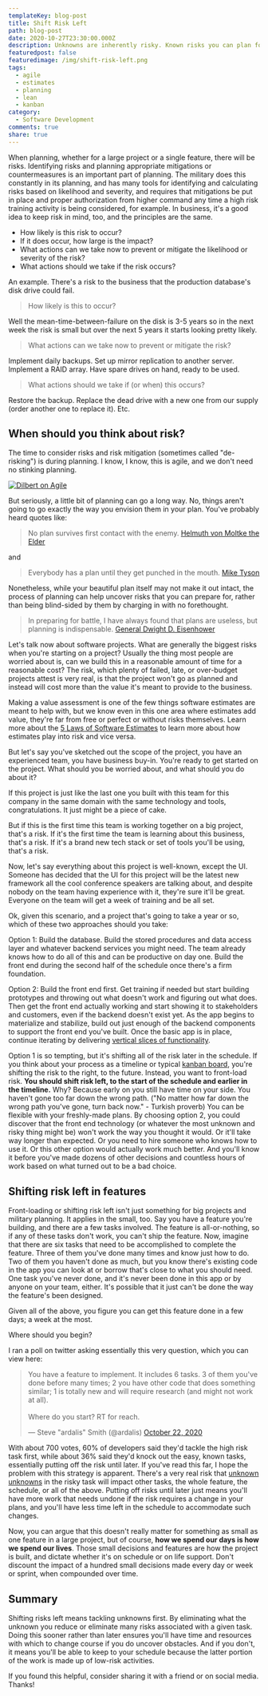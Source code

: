 ```yaml
---
templateKey: blog-post
title: Shift Risk Left
path: blog-post
date: 2020-10-27T23:30:00.000Z
description: Unknowns are inherently risky. Known risks you can plan for; unknown risks you need to learn more about so that you can mitigate them. Shifting risk left means taking actions that allow you to de-risk unknowns now, rather than later in a project or process.
featuredpost: false
featuredimage: /img/shift-risk-left.png
tags:
  - agile
  - estimates
  - planning
  - lean
  - kanban
category:
  - Software Development
comments: true
share: true
---
```


When planning, whether for a large project or a single feature, there will be risks. Identifying risks and planning appropriate mitigations or countermeasures is an important part of planning. The military does this constantly in its planning, and has many tools for identifying and calculating risks based on likelihood and severity, and requires that mitigations be put in place and proper authorization from higher command any time a high risk training activity is being considered, for example. In business, it's a good idea to keep risk in mind, too, and the principles are the same.

- How likely is this risk to occur?
- If it does occur, how large is the impact?
- What actions can we take now to prevent or mitigate the likelihood or severity of the risk?
- What actions should we take if the risk occurs?

An example. There's a risk to the business that the production database's disk drive could fail.

> How likely is this to occur?

Well the mean-time-between-failure on the disk is 3-5 years so in the next week the risk is small but over the next 5 years it starts looking pretty likely.

> What actions can we take now to prevent or mitigate the risk?

Implement daily backups. Set up mirror replication to another server. Implement a RAID array. Have spare drives on hand, ready to be used.

> What actions should we take if (or when) this occurs?

Restore the backup. Replace the dead drive with a new one from our supply (order another one to replace it). Etc.

## When should you think about risk?

The time to consider risks and risk mitigation (sometimes called "de-risking") is during planning. I know, I know, this is agile, and we don't need no stinking planning.

[![Dilbert on Agile](/img/dt071126.gif)](https://dilbert.com/strip/2007-11-26)

But seriously, a little bit of planning can go a long way. No, things aren't going to go exactly the way you envision them in your plan. You've probably heard quotes like:

> No plan survives first contact with the enemy. [Helmuth von Moltke the Elder](https://en.wikiquote.org/wiki/Helmuth_von_Moltke_the_Elder)

and

> Everybody has a plan until they get punched in the mouth. [Mike Tyson](https://en.wikipedia.org/wiki/Mike_Tyson)

Nonetheless, while your beautiful plan itself may not make it out intact, the process of planning can help uncover risks that you can prepare for, rather than being blind-sided by them by charging in with no forethought.

> In preparing for battle, I have always found that plans are useless, but planning is indispensable. [General Dwight D. Eisenhower](https://www.oreilly.com/library/view/the-little-book/9781292148458/html/chapter-079.html)

Let's talk now about software projects. What are generally the biggest risks when you're starting on a project? Usually the thing most people are worried about is, can we build this in a reasonable amount of time for a reasonable cost? The risk, which plenty of failed, late, or over-budget projects attest is very real, is that the project won't go as planned and instead will cost more than the value it's meant to provide to the business.

Making a value assessment is one of the few things software estimates are meant to help with, but we know even in this one area where estimates add value, they're far from free or perfect or without risks themselves. Learn more about the [5 Laws of Software Estimates](/the-5-laws-of-software-estimates/) to learn more about how estimates play into risk and vice versa.

But let's say you've sketched out the scope of the project, you have an experienced team, you have business buy-in. You're ready to get started on the project. What should you be worried about, and what should you do about it?

If this project is just like the last one you built with this team for this company in the same domain with the same technology and tools, congratulations. It just might be a piece of cake.

But if this is the first time this team is working together on a big project, that's a risk. If it's the first time the team is learning about this business, that's a risk. If it's a brand new tech stack or set of tools you'll be using, that's a risk.

Now, let's say everything about this project is well-known, except the UI. Someone has decided that the UI for this project will be the latest new framework all the cool conference speakers are talking about, and despite nobody on the team having experience with it, they're sure it'll be great. Everyone on the team will get a week of training and be all set.

Ok, given this scenario, and a project that's going to take a year or so, which of these two approaches should you take:

Option 1: Build the database. Build the stored procedures and data access layer and whatever backend services you might need. The team already knows how to do all of this and can be productive on day one. Build the front end during the second half of the schedule once there's a firm foundation.

Option 2: Build the front end first. Get training if needed but start building prototypes and throwing out what doesn't work and figuring out what does. Then get the front end actually working and start showing it to stakeholders and customers, even if the backend doesn't exist yet. As the app begins to materialize and stabilize, build out just enough of the backend components to support the front end you've built. Once the basic app is in place, continue iterating by delivering [vertical slices of functionality](https://deviq.com/vertical-slices/).

Option 1 is so tempting, but it's shifting all of the risk later in the schedule. If you think about your process as a timeline or typical [kanban board](https://www.pluralsight.com/courses/kanban-fundamentals), you're shifting the risk to the right, to the future. Instead, you want to front-load risk. **You should shift risk left, to the start of the schedule and earlier in the timeline.** Why? Because early on you still have time on your side. You haven't gone too far down the wrong path. ("No matter how far down the wrong path you've gone, turn back now." - Turkish proverb) You can be flexible with your freshly-made plans. By choosing option 2, you could discover that the front end technology (or whatever the most unknown and risky thing might be) won't work the way you thought it would. Or it'll take way longer than expected. Or you need to hire someone who knows how to use it. Or this other option would actually work much better. And you'll know it before you've made dozens of other decisions and countless hours of work based on what turned out to be a bad choice.

## Shifting risk left in features

Front-loading or shifting risk left isn't just something for big projects and military planning. It applies in the small, too. Say you have a feature you're building, and there are a few tasks involved. The feature is all-or-nothing, so if any of these tasks don't work, you can't ship the feature. Now, imagine that there are six tasks that need to be accomplished to complete the feature. Three of them you've done many times and know just how to do. Two of them you haven't done as much, but you know there's existing code in the app you can look at or borrow that's close to what you should need. One task you've never done, and it's never been done in this app or by anyone on your team, either. It's possible that it just can't be done the way the feature's been designed.

Given all of the above, you figure you can get this feature done in a few days; a week at the most.

Where should you begin?

I ran a poll on twitter asking essentially this very question, which you can view here:

<blockquote class="twitter-tweet"><p lang="en" dir="ltr">You have a feature to implement. It includes 6 tasks. 3 of them you&#39;ve done before many times; 2 you have other code that does something similar; 1 is totally new and will require research (and might not work at all).<br><br>Where do you start? RT for reach.</p>&mdash; Steve &quot;ardalis&quot; Smith (@ardalis) <a href="https://twitter.com/ardalis/status/1319334321161969672?ref_src=twsrc%5Etfw">October 22, 2020</a></blockquote> <script async src="https://platform.twitter.com/widgets.js" charset="utf-8"></script>

With about 700 votes, 60% of developers said they'd tackle the high risk task first, while about 36% said they'd knock out the easy, known tasks, essentially putting off the risk until later. If you've read this far, I hope the problem with this strategy is apparent. There's a very real risk that [unknown unknowns](https://ardalis.com/the-more-you-know-the-more-you-realize-you-dont-know/) in the risky task will impact other tasks, the whole feature, the schedule, or all of the above. Putting off risks until later just means you'll have more work that needs undone if the risk requires a change in your plans, and you'll have less time left in the schedule to accommodate such changes.

Now, you can argue that this doesn't really matter for something as small as one feature in a large project, but of course, **how we spend our days is how we spend our lives**. Those small decisions and features are how the project is built, and dictate whether it's on schedule or on life support. Don't discount the impact of a hundred small decisions made every day or week or sprint, when compounded over time.

## Summary

Shifting risks left means tackling unknowns first. By eliminating what the unknown you reduce or eliminate many risks associated with a given task. Doing this sooner rather than later ensures you'll have time and resources with which to change course if you do uncover obstacles. And if you don't, it means you'll be able to keep to your schedule because the latter portion of the work is made up of low-risk activities.

If you found this helpful, consider sharing it with a friend or on social media. Thanks!
